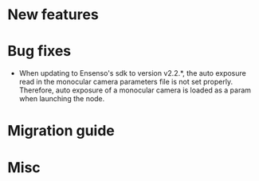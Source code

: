 # New features

# Bug fixes
* When updating to Ensenso's sdk to version v2.2.*, the auto exposure read in the monocular camera parameters file is not set properly. Therefore, auto exposure of a monocular camera is loaded as a param when launching the node. 

# Migration guide

# Misc
